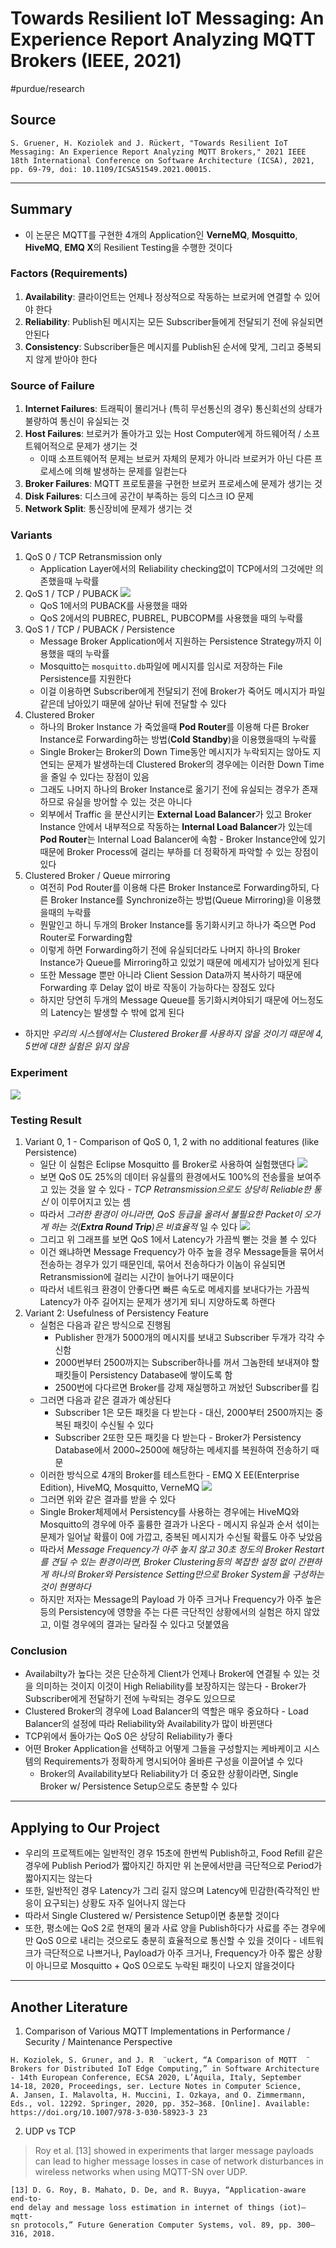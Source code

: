 # Towards Resilient IoT Messaging: An Experience Report Analyzing MQTT Brokers (IEEE, 2021)
#purdue/research

## Source
```
S. Gruener, H. Koziolek and J. Rückert, "Towards Resilient IoT Messaging: An Experience Report Analyzing MQTT Brokers," 2021 IEEE 18th International Conference on Software Architecture (ICSA), 2021, pp. 69-79, doi: 10.1109/ICSA51549.2021.00015.
```
- - - -
## Summary
* 이 논문은 MQTT를 구현한 4개의 Application인 **VerneMQ**, **Mosquitto**, **HiveMQ**, **EMQ X**의 Resilient Testing을 수행한 것이다
### Factors (Requirements)
1. **Availability**: 클라이언트는 언제나 정상적으로 작동하는 브로커에 연결할 수 있어야 한다
2. **Reliability**: Publish된 메시지는 모든 Subscriber들에게 전달되기 전에 유실되면 안된다
3. **Consistency**: Subscriber들은 메시지를 Publish된 순서에 맞게, 그리고 중복되지 않게 받아야 한다
### Source of Failure
1. **Internet Failures**: 트래픽이 몰리거나 (특히 무선통신의 경우) 통신회선의 상태가 불량하여 통신이 유실되는 것
2. **Host Failures**: 브로커가 돌아가고 있는 Host Computer에게 하드웨어적 / 소프트웨어적으로 문제가 생기는 것
	* 이때 소프트웨어적 문제는 브로커 자체의 문제가 아니라 브로커가 아닌 다른 프로세스에 의해 발생하는 문제를 일컫는다
3. **Broker Failures**: MQTT 프로토콜을 구현한 브로커 프로세스에 문제가 생기는 것
4. **Disk Failures**: 디스크에 공간이 부족하는 등의 디스크 IO 문제
5. **Network Split**: 통신장비에 문제가 생기는 것
### Variants
1. QoS 0 / TCP Retransmission only
	* Application Layer에서의 Reliability checking없이 TCP에서의 그것에만 의존했을때 누락률
2. QoS 1 / TCP / PUBACK
![](Towards%20Resilient%20IoT%20Messaging%20An%20Experience%20Report%20Analyzing%20MQTT%20Brokers%20(IEEE,%202021)/Screen%20Shot%202022-01-30%20at%202.30.49%20PM.png)
	* QoS 1에서의 PUBACK를 사용했을 때와
	* QoS 2에서의 PUBREC, PUBREL, PUBCOPM를 사용했을 때의 누락률
3. QoS 1 / TCP / PUBACK / Persistence
	* Message Broker Application에서 지원하는 Persistence Strategy까지 이용했을 때의 누락률
	* Mosquitto는 `mosquitto.db`파일에 메시지를 임시로 저장하는 File Persistence를 지원한다
	* 이걸 이용하면 Subscriber에게 전달되기 전에 Broker가 죽어도 메시지가 파일같은데 남아있기 때문에 살아난 뒤에 전달할 수 있다
4. Clustered Broker
 	* 하나의 Broker Instance 가 죽었을때 **Pod Router**를 이용해 다른 Broker Instance로 Forwarding하는 방법(**Cold Standby**)을 이용했을때의 누락률
 	* Single Broker는 Broker의 Down Time동안 메시지가 누락되지는 않아도 지연되는 문제가 발생하는데 Clustered Broker의 경우에는 이러한 Down Time을 줄일 수 있다는 장점이 있음
 	* 그래도 나머지 하나의 Broker Instance로 옮기기 전에 유실되는 경우가 존재하므로 유실을 방어할 수 있는 것은 아니다
 	* 외부에서 Traffic 을 분산시키는 **External Load Balancer**가 있고 Broker Instance 안에서 내부적으로 작동하는 **Internal Load Balancer**가 있는데 **Pod Router**는 Internal Load Balancer에 속함 - Broker Instance안에 있기 때문에 Broker Process에 걸리는 부하를 더 정확하게 파악할 수 있는 장점이 있다
5. Clustered Broker / Queue mirroring
	* 여전히 Pod Router를 이용해 다른 Broker Instance로 Forwarding하되, 다른 Broker Instance를 Synchronize하는 방법(Queue Mirroring)을 이용했을때의 누락률
	* 뭔말인고 하니 두개의 Broker Instance를 동기화시키고 하나가 죽으면 Pod Router로 Forwarding함
	* 이렇게 하면 Forwarding하기 전에 유실되더라도 나머지 하나의 Broker Instance가 Queue를 Mirroring하고 있었기 때문에 메세지가 남아있게 된다
	* 또한 Message 뿐만 아니라 Client Session Data까지 복사하기 때문에 Forwarding 후 Delay 없이 바로 작동이 가능하다는 장점도 있다
	* 하지만 당연히 두개의 Message Queue를 동기화시켜야되기 때문에 어느정도의 Latency는 발생할 수 밖에 없게 된다
* 하지만 _우리의 시스템에서는 Clustered Broker를 사용하지 않을 것이기 때문에 4, 5번에 대한 실험은 읽지 않음_
### Experiment
![](Towards%20Resilient%20IoT%20Messaging%20An%20Experience%20Report%20Analyzing%20MQTT%20Brokers%20(IEEE,%202021)/Screen%20Shot%202022-01-30%20at%202.47.58%20PM.png)
### Testing Result
1. Variant 0, 1 - Comparison of QoS 0, 1, 2 with no additional features (like Persistence)
	* 일단 이 실험은 Eclipse Mosquitto 를 Broker로 사용하여 실험했댄다
![](Towards%20Resilient%20IoT%20Messaging%20An%20Experience%20Report%20Analyzing%20MQTT%20Brokers%20(IEEE,%202021)/Screen%20Shot%202022-01-30%20at%202.56.19%20PM.png)
	* 보면 QoS 0도 25%의 데이터 유실률의 환경에서도 100%의 전송률을 보여주고 있는 것을 알 수 있다 - _TCP Retransmission으로도 상당히 Reliable한 통신_ 이 이루어지고 있는 셈
	* 따라서 _그러한 환경이 아니라면, QoS 등급을 올려서 불필요한 Packet이 오가게 하는 것(**Extra Round Trip**)은 비효율적_ 일 수 있다
![](Towards%20Resilient%20IoT%20Messaging%20An%20Experience%20Report%20Analyzing%20MQTT%20Brokers%20(IEEE,%202021)/Screen%20Shot%202022-01-30%20at%203.06.18%20PM.png)
	* 그리고 위 그래프를 보면 QoS 1에서 Latency가 가끔씩 뻗는 것을 볼 수 있다
	* 이건 왜냐하면 Message Frequency가 아주 높을 경우 Message들을 묶어서 전송하는 경우가 있기 때문인데, 묶어서 전송하다가 이놈이 유실되면 Retransmission에 걸리는 시간이 늘어나기 때문이다
	* 따라서 네트워크 환경이 안좋다면 빠른 속도로 메세지를 보내다가는 가끔씩 Latency가 아주 길어지는 문제가 생기게 되니 지양하도록 하랜다
2. Variant 2: Usefulness of Persistency Feature
	* 실험은 다음과 같은 방식으로 진행됨
		* Publisher 한개가 5000개의 메시지를 보내고 Subscriber 두개가 각각 수신함
		* 2000번부터 2500까지는 Subscriber하나를 꺼서 그놈한테 보내져야 할 패킷들이 Persistency Database에 쌓이도록 함
		* 2500번에 다다르면 Broker를 강제 재실행하고 꺼놨던 Subscriber를 킴
	* 그러면 다음과 같은 결과가 예상된다
		* Subscriber 1은 모든 패킷을 다 받는다 - 대신, 2000부터 2500까지는 중복된 패킷이 수신될 수 있다
		* Subscriber 2또한 모든 패킷을 다 받는다 - Broker가 Persistency Database에서 2000~2500에 해당하는 메세지를 복원하여 전송하기 때문
	* 이러한 방식으로 4개의 Broker를 테스트한다 - EMQ X EE(Enterprise Edition), HiveMQ, Mosquitto, VerneMQ
![](Towards%20Resilient%20IoT%20Messaging%20An%20Experience%20Report%20Analyzing%20MQTT%20Brokers%20(IEEE,%202021)/Screen%20Shot%202022-01-30%20at%203.32.33%20PM.png)
	* 그러면 위와 같은 결과를 받을 수 있다
	* Single Broker체제에서 Persistency를 사용하는 경우에는 HiveMQ와 Mosquitto의 경우에 아주 훌륭한 결과가 나온다 - 메시지 유실과 순서 섞이는 문제가 일어날 확률이 0에 가깝고, 중복된 메시지가 수신될 확률도 아주 낮았음
	* 따라서 _Message Frequency가 아주 높지 않고 30초 정도의 Broker Restart를 견딜 수 있는 환경이라면, Broker Clustering등의 복잡한 설정 없이 간편하게 하나의 Broker와 Persistence Setting만으로 Broker System을 구성하는 것이 현명하다_
	* 하지만 저자는 Message의 Payload 가 아주 크거나 Frequency가 아주 높은 등의 Persistency에 영향을 주는 다른 극단적인 상황에서의 실험은 하지 않았고, 이럴 경우에의 결과는 달라질 수 있다고 덧붙였음
### Conclusion
* Availabilty가 높다는 것은 단순하게 Client가 언제나 Broker에 연결될 수 있는 것을 의미하는 것이지 이것이 High Reliability를 보장하지는 않는다 - Broker가 Subscriber에게 전달하기 전에 누락되는 경우도 있으므로
* Clustered Broker의 경우에 Load Balancer의 역할은 매우 중요하다 - Load Balancer의 설정에 따라 Reliability와 Availability가 많이 바뀐댄다
* TCP위에서 돌아가는 QoS 0은 상당히 Reliability가 좋다
* 어떤 Broker Application을 선택하고 어떻게 그들을 구성할지는 케바케이고 시스템의 Requirements가 정확하게 명시되어야 올바른 구성을 이끌어낼 수 있다
	* Broker의 Availability보다 Reliability가 더 중요한 상황이라면, Single Broker w/ Persistence Setup으로도 충분할 수 있다
- - - -
## Applying to Our Project
* 우리의 프로젝트에는 일반적인 경우 15초에 한번씩 Publish하고, Food Refill 같은 경우에 Publish Period가 짧아지긴 하지만 위 논문에서만큼 극단적으로 Period가 짧아지지는 않는다
* 또한, 일반적인 경우 Latency가 그리 길지 않으며 Latency에 민감한(즉각적인 반응이 요구되는) 상황도 자주 일어나지 않는다
* 따라서 Single Clustered w/ Persistence Setup이면 충분할 것이다
* 또한, 평소에는 QoS 2로 현재의 물과 사료 양을 Publish하다가 사료를 주는 경우에만 QoS 0으로 내리는 것으로도 충분히 효율적으로 통신할 수 있을 것이다 - 네트워크가 극단적으로 나쁘거나, Payload가 아주 크거나, Frequency가 아주 짧은 상황이 아니므로 Mosquitto + QoS 0으로도 누락된 패킷이 나오지 않을것이다
- - - -
## Another Literature
1. Comparison of Various MQTT Implementations in Performance / Security / Maintenance Perspective
```
H. Koziolek, S. Gruner, and J. R  ̈ uckert, “A Comparison of MQTT  ̈
Brokers for Distributed IoT Edge Computing,” in Software Architecture
- 14th European Conference, ECSA 2020, L’Aquila, Italy, September
14-18, 2020, Proceedings, ser. Lecture Notes in Computer Science,
A. Jansen, I. Malavolta, H. Muccini, I. Ozkaya, and O. Zimmermann,
Eds., vol. 12292. Springer, 2020, pp. 352–368. [Online]. Available:
https://doi.org/10.1007/978-3-030-58923-3 23
```
2. UDP vs TCP
> Roy et al. [13] showed in experiments that larger message payloads can lead to higher message losses in case of network disturbances in wireless networks when using MQTT-SN over UDP.  
```
[13] D. G. Roy, B. Mahato, D. De, and R. Buyya, “Application-aware end-to-
end delay and message loss estimation in internet of things (iot)—mqtt-
sn protocols,” Future Generation Computer Systems, vol. 89, pp. 300–
316, 2018.
```